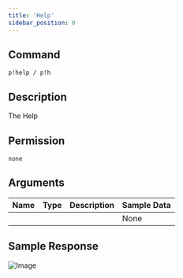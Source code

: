 ```yaml
---
title: 'Help'
sidebar_position: 0
---
```


## Command
```
p!help / p!h
```

## Description
The Help

## Permission
` none `

## Arguments
| Name | Type | Description | Sample Data |
| ---- | ---- | ----------- | ----------- |
|  |  |  | None |

## Sample Response
![Image](https://cdn.herrtxbias.net/Discord_4gcGtvcqUF.png)
